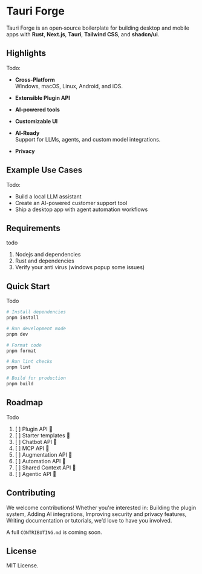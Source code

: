 # Tauri Forge

Tauri Forge is an open‑source boilerplate for building desktop and mobile apps with **Rust**, **Next.js**, **Tauri**, **Tailwind CSS**, and **shadcn/ui**.

## Highlights

Todo:

- **Cross‑Platform**  
  Windows, macOS, Linux, Android, and iOS.

- **Extensible Plugin API**

- **AI‑powered tools**

- **Customizable UI**

- **AI‑Ready**  
  Support for LLMs, agents, and custom model integrations.

- **Privacy**

## Example Use Cases

Todo:

- Build a local LLM assistant
- Create an AI-powered customer support tool
- Ship a desktop app with agent automation workflows

## Requirements

todo

1. Nodejs and dependencies
2. Rust and dependencies
3. Verify your anti virus (windows popup some issues)

## Quick Start

Todo

```bash
# Install dependencies
pnpm install

# Run development mode
pnpm dev

# Format code
pnpm format

# Run lint checks
pnpm lint

# Build for production
pnpm build
```

## Roadmap

Todo

1. [ ] Plugin API 🚧
2. [ ] Starter templates 🚧
3. [ ] Chatbot API 🚧
4. [ ] MCP API 🚧
5. [ ] Augmentation API 🚧
6. [ ] Automation API 🚧
7. [ ] Shared Context API 🚧
8. [ ] Agentic API 🚧

## Contributing

We welcome contributions! Whether you're interested in: Building the plugin system, Adding AI integrations, Improving security and privacy features, Writing documentation or tutorials, we’d love to have you involved.

A full `CONTRIBUTING.md` is coming soon.

## License

MIT License.
